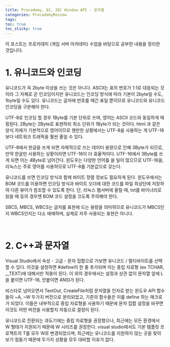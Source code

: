 ```yaml
---
title: Procademy, Q1, 28) Window API - 문자열
categories: ProcademyReview
tags: 
toc: true
toc_sticky: true
---
```


이 포스트는 프로카데미 (게임 서버 아카데미) 수업을 바탕으로 공부한 내용을 정리한 것입니다. 

# **1. 유니코드와 인코딩**

유니코드가 꼭 2byte 이상을 쓰는 것은 아니다. ASCII는 표의 번호가 1:1로 대응되는 것이라 그 자체로 곧 인코딩이지만 유니코드는 인코딩 방식에 따라 기본이 2byte일 수도, 1byte일 수도 있다. 유니코드는 글자에 번호를 매긴 표일 뿐이므로 유니코드와 유니코드 인코딩을 구분해야 한다.

UTF-8로 인코딩 할 경우 1Byte를 기본 단위로 쓰며, 영어는 ASCII 코드와 동일하게 매핑된다. 2Byte는 2Byte로 표현하되 최소 단위가 1Byte가 되는 것이다. html 과 같은 양식 자체가 기본적으로 영어이므로 웬만한 상황에서는 UTF-8을 사용하는 게 UTF-16보다 네트워크 트래픽을 훨씬 줄일 수 있다. 

UTF-8에서 한글을 쓰게 되면 자체적으로 쓰는 데이터 용량으로 인해 3Byte가 되므로, 만약 한글만 사용하는 상황이라면 UTF-16이 더 효율적이다. UTF-16에서 3Byte를 쓰게 되면 이는 4Byte로 넘어간다. 윈도우는 다양한 언어를 쓸 일이 많으므로 UTF-16을, 리눅스는 주로 영어를 사용하므로 UTF-8를 기본값으로 갖는다. 

유니코드를 쓰면 인코딩 방식과 함께 바이트 정렬 정보도 필요하게 된다. 윈도우에서는 BOM 코드를 이용하면 인코딩 방식과 바이트 오더에 대한 코드를 파일 최상단에 저장하여 다른 뷰어가 참조할 수 있도록 한다. 단, 리눅스 웹서버에 올릴 때, txt를 바이너리로 읽을 때 등의 경우엔 BOM 코드 설정을 끄도록 주의해야 한다. 

SBCS, MBCS, WBCS는 글자를 표현에 드는 용량을 의미하므로 유니코드가 MBCS인지 WBCS인지는 다소 애매하며, 실제로 자주 사용되는 표현은 아니다.

<br/>

# **2. C++과 문자열**

Visual Studio에서 속성 - 고급 - 문자 집합으로 가보면 유니코드 / 멀티바이트를 선택할 수 있다. 이것을 설정하면 #define이 한 줄 추가되며 이는 중립 자료형 (ex TCHAR, __TEXT)에 대해서만 적용이 된다. 이 외의 경우에서는 설정과 상관 없이 문자열 앞에 L을 붙이면 UTF-16, 안붙이면 ANSI가 된다. 

비스타로 넘어오면서 TextOut, CreateFile처럼 문자열을 인자로 받는 윈도우 API 함수들이 ~A, ~W 두가지 버전으로 분리되었고, 기존의 함수들은 이를 define 하는 매크로가 되었다. 이들은 내부적으로 중립 자료형을 사용하기 때문에 문자 집합 설정을 바꾸면 이것도 어떤 버전을 사용할지 자동으로 결정이 된다. 

유니코드로 전환되는 과도기에는 중립 자료형을 권장했으나, 최근에는 모든 환경에서 W 형태가 지원되기 때문에 W 시리즈를 권장한다. visual studio에서도 기본 템플릿 프로젝트의 T를 모두 W로 변경되었으며, 최근에는 유니코드를 지원하지 않는 곳을 찾아보기 힘들기 때문에 두가지 상황을 모두 대비할 이유가 없다.